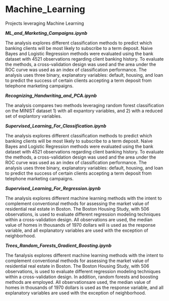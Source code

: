 # Machine_Learning
Projects leveraging Machine Learning

<b><i> ML_and_Marketing_Campaigns.ipynb </b></i>

The analysis explores different classification methods to predict which banking clients will be most likely to subscribe to a term deposit. Naive Bayes and Logistic Regression methods were evaluated using the bank dataset with 4521 observations regarding client banking history. To evaluate the methods, a cross-validation design was used and the area under the ROC curve was used as an index of classification performance. The analysis uses three binary, explanatory variables: default, housing, and loan to predict the success of certain clients accepting a term deposit from telephone marketing campaigns.

<b><i> Recognizing_Handwriting_and_PCA.ipynb </b></i>

The analysis compares two methods leveraging random forest classification on the MINIST dataset 1) with all expantory variables, and 2) with a reduced set of explantory variables. 

<b><i> Supervised_Learning_For_Classification.ipynb </b></i>

The analysis explores different classification methods to predict which banking clients will be most likely to subscribe to a term deposit. Naive Bayes and Logistic Regression methods were evaluated using the bank dataset with 4521 observations regarding client banking history. To evaluate the methods, a cross-validation design was used and the area under the ROC curve was used as an index of classification performance. The analysis uses three binary, explanatory variables: default, housing, and loan to predict the success of certain clients accepting a term deposit from telephone marketing campaigns.


<b><i> Supervised_Learning_For_Regression.ipynb </b></i>

The analysis explores different machine learning methods with the intent to complement conventional methods for assessing the market value of residential real estate in Boston. The Boston Housing Study, with 506 observations, is used to evaluate different regression modeling techniques within a cross-validation design. All observations are used, the median value of homes in thousands of 1970 dollars will is used as the response variable, and all explanatory variables are used with the exception of neighborhood.


<b><i> Trees_Random_Forests_Gradient_Boosting.ipynb </b></i>

The fanalysis explores different machine learning methods with the intent to complement conventional methods for assessing the market value of residential real estate in Boston. The Boston Housing Study, with 506 observations, is used to evaluate different regression modeling techniques within a cross-validation design. In addition, random forests and boosting methods are employed. All observationsare  used, the median value of homes in thousands of 1970 dollars is used as the response variable, and all explanatory variables are used with the exception of neighborhood. 
